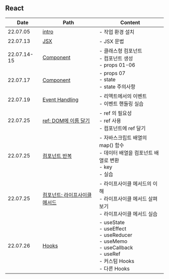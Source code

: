 ## React

| Date        | Path                                                   | Content                                                      |
| ----------- | ------------------------------------------------------ | ------------------------------------------------------------ |
| 22.07.05    | [intro](React/00_intro.md)                             | - 작업 환경 설치                                             |
| 22.07.13    | [JSX](React/01_JSX.md)                                 | - JSX 문법                                                   |
| 22.07.14-15 | [Component](React/02_component.md)                     | - 클래스형 컴포넌트<br/>- 컴포넌트 생성<br/>- props 01-06    |
| 22.07.17    | [Component](React/02_component.md)                     | - props 07<br/>- state<br/>- state 주의사항                  |
| 22.07.19    | [Event Handling](React/03_EventHandling.md)            | - 리액트에서의 이벤트<br />- 이벤트 핸들링 실습              |
| 22.07.25    | [ref: DOM에 이름 달기](React/04_ref.md)                | - ref 의 필요성<br />- ref 사용<br />- 컴포넌트에 ref 달기   |
| 22.07.25    | [컴포넌트 반복](React/05_Component반복.md)             | - 자바스크립트 배열의 map() 함수<br />- 데이터 배열을 컴포넌트 배열로 변환<br />- key<br />- 실습 |
| 22.07.25    | [컴포넌트: 라이프사이클 메서드](React/06_LifeCycle.md) | - 라이프사이클 메서드의 이해<br />- 라이프사이클 메서드 살펴보기<br />- 라이프사이클 메서드 실습 |
| 22.07.26    | [Hooks](React/07_Hooks.md)                             | - useState<br />- useEffect<br />- useReducer<br />- useMemo<br />- useCallback<br />- useRef<br />- 커스텀 Hooks<br />- 다른 Hooks |
